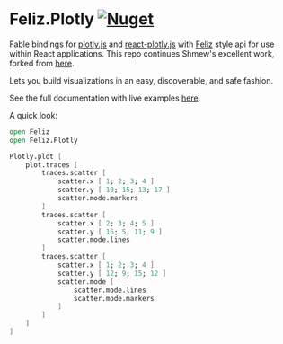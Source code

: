 # Feliz.Plotly [![Nuget](https://img.shields.io/nuget/v/Feliz.Plotly.svg?maxAge=0&colorB=brightgreen)](https://www.nuget.org/packages/Feliz.Plotly)

Fable bindings for [plotly.js](https://github.com/plotly/plotly.js) and [react-plotly.js](https://github.com/plotly/react-plotly.js) with [Feliz](https://github.com/Zaid-Ajaj/Feliz) style api for use within React applications. This repo continues Shmew's excellent work, forked from [here](https://github.com/Shmew/Feliz.Plotly).

Lets you build visualizations in an easy, discoverable, and safe fashion.

See the full documentation with live examples [here](https://fsprojects.github.io/Feliz.Plotly/).

A quick look:

```fs
open Feliz
open Feliz.Plotly

Plotly.plot [
    plot.traces [
        traces.scatter [
            scatter.x [ 1; 2; 3; 4 ]
            scatter.y [ 10; 15; 13; 17 ]
            scatter.mode.markers
        ]
        traces.scatter [
            scatter.x [ 2; 3; 4; 5 ]
            scatter.y [ 16; 5; 11; 9 ]
            scatter.mode.lines
        ]
        traces.scatter [
            scatter.x [ 1; 2; 3; 4 ]
            scatter.y [ 12; 9; 15; 12 ]
            scatter.mode [
                scatter.mode.lines
                scatter.mode.markers
            ]
        ]
    ]
]
```
